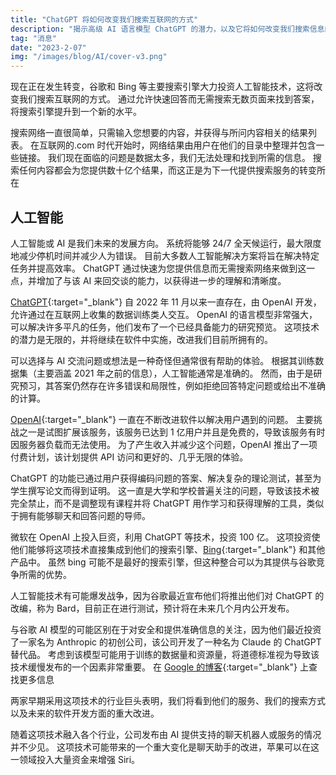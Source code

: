 ```yaml
---
title: "ChatGPT 将如何改变我们搜索互联网的方式"
description: "揭示高级 AI 语言模型 ChatGPT 的潜力，以及它将如何改变我们搜索信息的方式。"
tag: "消息"
date: "2023-2-07"
img: "/images/blog/AI/cover-v3.png"
---
```


现在正在发生转变，谷歌和 Bing 等主要搜索引擎大力投资人工智能技术，这将改变我们搜索互联网的方式。 通过允许快速回答而无需搜索无数页面来找到答案，将搜索引擎提升到一个新的水平。

搜索网络一直很简单，只需输入您想要的内容，并获得与所问内容相关的结果列表。 在互联网的.com 时代开始时，网络结果由用户在他们的目录中整理并包含一些链接。 我们现在面临的问题是数据太多，我们无法处理和找到所需的信息。 搜索任何内容都会为您提供数十亿个结果，而这正是为下一代提供搜索服务的转变所在

<Media source="/images/blog/AI/youtube.png" alt="Youtube 搜索结果"></Media>

## 人工智能

人工智能或 AI 是我们未来的发展方向。 系统将能够 24/7 全天候运行，最大限度地减少停机时间并减少人为错误。 目前大多数人工智能解决方案将旨在解决特定任务并提高效率。 ChatGPT 通过快速为您提供信息而无需搜索网络来做到这一点，并增加了与该 AI 来回交谈的能力，以获得进一步的理解和清晰度。

[ChatGPT](https://chat.openai.com/){:target="\_blank"} 自 2022 年 11 月以来一直存在，由 OpenAI 开发，允许通过在互联网上收集的数据训练类人交互。 OpenAI 的语言模型非常强大，可以解决许多平凡的任务，他们发布了一个已经具备能力的研究预览。 这项技术的潜力是无限的，并将继续在软件中实施，改进我们目前所拥有的。

<Media source="/images/blog/AI/chatgpt.png" alt="ChatGPT"></Media>

可以选择与 AI 交流问题或想法是一种奇怪但通常很有帮助的体验。 根据其训练数据集（主要涵盖 2021 年之前的信息），人工智能通常是准确的。 然而，由于是研究预习，其答案仍然存在许多错误和局限性，例如拒绝回答特定问题或给出不准确的计算。

[OpenAI](https://openai.com/){:target="\_blank"} 一直在不断改进软件以解决用户遇到的问题。 主要挑战之一是试图扩展该服务，该服务已达到 1 亿用户并且是免费的，导致该服务有时因服务器负载而无法使用。 为了产生收入并减少这个问题，OpenAI 推出了一项付费计划，该计划提供 API 访问和更好的、几乎无限的体验。

ChatGPT 的功能已通过用户获得编码问题的答案、解决复杂的理论测试，甚至为学生撰写论文而得到证明。 这一直是大学和学校普遍关注的问题，导致该技术被完全禁止，而不是调整现有课程并将 ChatGPT 用作学习和获得理解的工具，类似于拥有能够聊天和回答问题的导师。

微软在 OpenAI 上投入巨资，利用 ChatGPT 等技术，投资 100 亿。 这项投资使他们能够将这项技术直接集成到他们的搜索引擎、[Bing](https://bing.com/){:target="\_blank"} 和其他产品中。 虽然 bing 可能不是最好的搜索引擎，但这种整合可以为其提供与谷歌竞争所需的优势。

人工智能技术有可能爆发战争，因为谷歌最近宣布他们将推出他们对 ChatGPT 的改编，称为 Bard，目前正在进行测试，预计将在未来几个月内公开发布。

<Vid source="/images/blog/AI/bard.webm" credit="Google"></Vid>

与谷歌 AI 模型的可能区别在于对安全和提供准确信息的关注，因为他们最近投资了一家名为 Anthropic 的初创公司，该公司开发了一种名为 Claude 的 ChatGPT 替代品。 考虑到该模型可能用于训练的数据量和资源量，将道德标准视为导致该技术缓慢发布的一个因素非常重要。 在 [Google 的博客](https://blog.google/technology/ai/bard-google-ai-search-updates/){:target="\_blank"} 上查找更多信息

两家早期采用这项技术的行业巨头表明，我们将看到他们的服务、我们的搜索方式以及未来的软件开发方面的重大改进。

随着这项技术融入各个行业，公司发布由 AI 提供支持的聊天机器人或服务的情况并不少见。 这项技术可能带来的一个重大变化是聊天助手的改进，苹果可以在这一领域投入大量资金来增强 Siri。